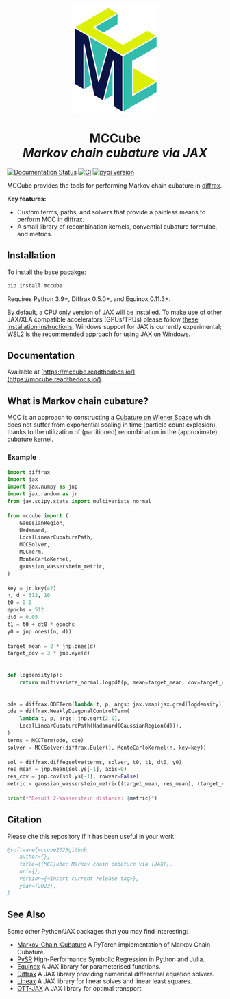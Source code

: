 <div align="center">
<img alt="MCCube logo" src="https://raw.githubusercontent.com/tttc3/MCCube/main/docs/_static/logo.svg"/>
<h1>
    <strong>MCCube</strong></br>
    <em>Markov chain cubature via JAX</em>
</h1>
</div>

<!-- Add the badges in here -->
[![Documentation Status](https://readthedocs.org/projects/mccube/badge/?version=latest)](https://mccube.readthedocs.io/en/latest/?badge=latest)
[![CI](https://github.com/tttc3/MCCube/actions/workflows/tests.yml/badge.svg)](https://github.com/tttc3/MCCube/actions/workflows/tests.yml/)
[![pypi version](https://img.shields.io/pypi/v/mccube.svg)](https://pypi.org/project/mccube/)

MCCube provides the tools for performing Markov chain cubature in [diffrax](https://github.com/patrick-kidger/diffrax).

**Key features:**

- Custom terms, paths, and solvers that provide a painless means to perform MCC in diffrax.
- A small library of recombination kernels, convential cubature formulae, and metrics.

## Installation
To install the base pacakge:
```bash
pip install mccube
```
Requires Python 3.9+, Diffrax 0.5.0+, and Equinox 0.11.3+.

By default, a CPU only version of JAX will be installed. To make use of other JAX/XLA 
compatible accelerators (GPUs/TPUs) please follow [these installation instructions](https://github.com/google/jax#pip-installation-gpu-cuda-installed-via-pip-easier).
Windows support for JAX is currently experimental; WSL2 is the recommended approach for 
using JAX on Windows.

## Documentation
Available at [https://mccube.readthedocs.io/](https://mccube.readthedocs.io/).

## What is Markov chain cubature?
MCC is an approach to constructing a [Cubature on Wiener Space](https://www.jstor.org/stable/4143098) 
which does not suffer from exponential scaling in time (particle count explosion), 
thanks to the utilization of (partitioned) recombination in the (approximate) cubature 
kernel.

### Example
```Python
import diffrax
import jax
import jax.numpy as jnp
import jax.random as jr
from jax.scipy.stats import multivariate_normal

from mccube import (
    GaussianRegion,
    Hadamard,
    LocalLinearCubaturePath,
    MCCSolver,
    MCCTerm,
    MonteCarloKernel,
    gaussian_wasserstein_metric,
)

key = jr.key(42)
n, d = 512, 10
t0 = 0.0
epochs = 512
dt0 = 0.05
t1 = t0 + dt0 * epochs
y0 = jnp.ones((n, d))

target_mean = 2 * jnp.ones(d)
target_cov = 3 * jnp.eye(d)


def logdensity(p):
    return multivariate_normal.logpdf(p, mean=target_mean, cov=target_cov)


ode = diffrax.ODETerm(lambda t, p, args: jax.vmap(jax.grad(logdensity))(p))
cde = diffrax.WeaklyDiagonalControlTerm(
    lambda t, p, args: jnp.sqrt(2.0),
    LocalLinearCubaturePath(Hadamard(GaussianRegion(d))),
)
terms = MCCTerm(ode, cde)
solver = MCCSolver(diffrax.Euler(), MonteCarloKernel(n, key=key))

sol = diffrax.diffeqsolve(terms, solver, t0, t1, dt0, y0)
res_mean = jnp.mean(sol.ys[-1], axis=0)
res_cov = jnp.cov(sol.ys[-1], rowvar=False)
metric = gaussian_wasserstein_metric((target_mean, res_mean), (target_cov, res_cov))

print(f"Result 2-Wasserstein distance: {metric}")
```

## Citation
Please cite this repository if it has been useful in your work:
```bibtex
@software{mccube2023github,
    author={},
    title={{MCC}ube: Markov chain cubature via {JAX}},
    url={},
    version={<insert current release tag>},
    year={2023},
}
```

## See Also
Some other Python/JAX packages that you may find interesting:

- [Markov-Chain-Cubature](https://github.com/james-m-foster/markov-chain-cubature) A PyTorch implementation of Markov Chain Cubature.
- [PySR](https://github.com/MilesCranmer/PySR) High-Performance Symbolic Regression in Python and Julia.
- [Equinox](https://github.com/patrick-kidger/equinox) A JAX library for parameterised functions.
- [Diffrax](https://github.com/patrick-kidger/diffrax) A JAX library providing numerical differential equation solvers.
- [Lineax](https://github.com/google/lineax) A JAX library for linear solves and linear least squares.
- [OTT-JAX](https://github.com/ott-jax/ott) A JAX library for optimal transport.
